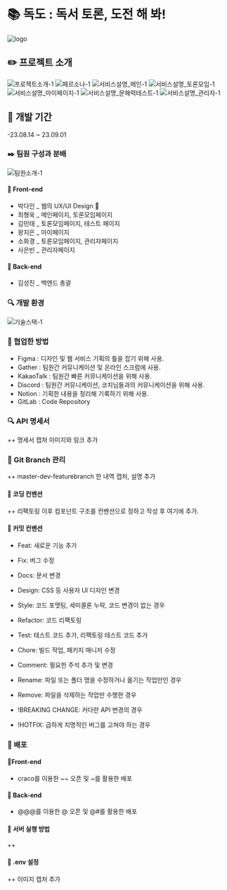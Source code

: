 # :books: 독도 : 독서 토론, 도전 해 봐!
![logo](/uploads/afeb34035a54c32cc494cd87c809d04d/logo.png)
## :pencil2: 프로젝트 소개
![프로젝트소개-1](/uploads/c7ef57f0fb6ae41602cf2a0e50a6ca3f/프로젝트소개-1.png)
![페르소나-1](/uploads/62c9b26426c7d84fd30685439bd18b4d/페르소나-1.png)
![서비스설명_메인-1](/uploads/6e9be002369988e708a5081c0e0aaa25/서비스설명_메인-1.png)
![서비스설명_토론모임-1](/uploads/2a85ebb440d971809148657691ddbc9d/서비스설명_토론모임-1.png)
![서비스설명_마이페이지-1](/uploads/cd00348fabb8a1c7185f577838e4adc1/서비스설명_마이페이지-1.png)
![서비스설명_문해력테스트-1](/uploads/e9b2c4e1274fb1b317213bf1acd59dcf/서비스설명_문해력테스트-1.png)
![서비스설명_관리자-1](/uploads/b0d50ea13b6431b2cd324e121dcfd80e/서비스설명_관리자-1.png)

## :calendar: 개발 기간
-23.08.14 ~ 23.09.01

### :black_nib: 팀원 구성과 분배
![팀원소개-1](/uploads/aace20841bd558b880d63ebf52134af4/팀원소개-1.png)

#### :high_brightness: Front-end
- 박다인 _ 웹의 UX/UI Design :crown:
- 최형욱 _ 메인페이지, 토론모임페이지
- 김민태 _ 토론모임페이지, 테스트 페이지  
- 왕지은 _ 마이페이지
- 소화경 _ 토론모임페이지, 관리자페이지
- 사은빈 _ 관리자페이지

#### :high_brightness: Back-end
- 김성진 _ 백엔드 총괄

### :mag: 개발 환경
![기술스택-1](/uploads/3c81a1dd935ff08668845d37465f5cbf/기술스택-1.png)

### :ship: 협업한 방법
- Figma : 디자인 및 웹 서비스 기획의 틀을 잡기 위해 사용.
- Gather : 팀원간 커뮤니케이션 및 온라인 스크럼에 사용.
- KakaoTalk : 팀원간 빠른 커뮤니케이션을 위해 사용.
- Discord : 팀원간 커뮤니케이션, 코치님들과의 커뮤니케이션을 위해 사용.
- Notion : 기획한 내용을 정리해 기록하기 위해 사용.
- GitLab : Code Repository

### :mag: API 명세서
++ 명세서 캡처 이미지와 링크 추가

### :open_file_folder: Git Branch 관리
++ master-dev-featurebranch 한 내역 캡처, 설명 추가

#### :file_folder: 코딩 컨벤션
 ++ 리팩토링 이후 컴포넌트 구조를 컨벤션으로 정하고 작성 후 여기에 추가.

#### :file_folder: 커밋 컨벤션
- Feat: 새로운 기능 추가

- Fix: 버그 수정

- Docs: 문서 변경

- Design: CSS 등 사용자 UI 디자인 변경

- Style: 코드 포맷팅, 세미콜론 누락, 코드 변경이 없는 경우

- Refactor: 코드 리팩토링

- Test: 테스트 코드 추가, 리팩토링 테스트 코드 추가

- Chore: 빌드 작업, 패키지 매니저 수정

- Comment: 필요한 주석 추가 및 변경

- Rename: 파일 또는 폴더 명을 수정하거나 옮기는 작업만인 경우

- Remove: 파일을 삭제하는 작업만 수행한 경우

- !BREAKING CHANGE: 커다란 API 변경의 경우

- !HOTFIX: 급하게 치명적인 버그를 고쳐야 하는 경우

### :station: 배포

#### :ticket:Front-end
- craco를 이용한 ~~ 오픈 및 ~를 활용한 배포

#### :ticket: Back-end
- @@@를 이용한 @ 오픈 및 @#를 활용한 배포
#### :vertical_traffic_light: 서버 실행 방법
++
#### :construction: .env 설정
++ 이미지 캡처 추가
